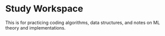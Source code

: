 # Study Workspace

This is for practicing coding algorithms, data structures, and notes on ML theory and implementations.
